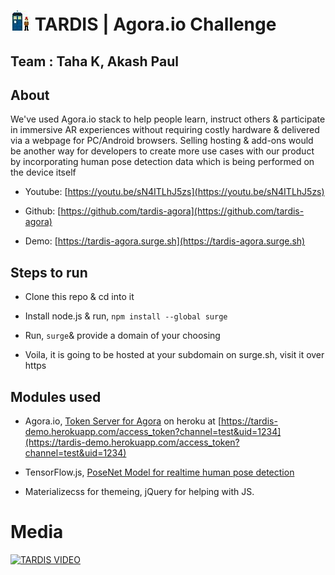 # ![TARDIS](https://github.com/iakashpaul/tardis-agora/raw/master/favicon.jpg "TARDIS") TARDIS | Agora.io Challenge

## Team : Taha K, Akash Paul

## About

We've used Agora.io stack to help people learn, instruct others & participate in immersive AR experiences without requiring costly hardware & delivered via a webpage for PC/Android browsers. Selling hosting & add-ons would be another way for developers to create more use cases with our product by incorporating human pose detection data which is being performed on the device itself

- Youtube: [https://youtu.be/sN4ITLhJ5zs](https://youtu.be/sN4ITLhJ5zs)

- Github: [https://github.com/tardis-agora](https://github.com/tardis-agora)

- Demo: [https://tardis-agora.surge.sh](https://tardis-agora.surge.sh)

## Steps to run

- Clone this repo & cd into it

- Install node.js & run, `npm install --global surge`

- Run, `surge`& provide a domain of your choosing

- Voila, it is going to be hosted at your subdomain on surge.sh, visit it over https

## Modules used

- Agora.io, [Token Server for Agora](https://github.com/AgoraIO-Community/TokenServer-nodejs) on heroku at [https://tardis-demo.herokuapp.com/access_token?channel=test&uid=1234](https://tardis-demo.herokuapp.com/access_token?channel=test&uid=1234)

- TensorFlow.js, [PoseNet Model for realtime human pose detection](https://github.com/ml5js/ml5-examples/tree/release/javascript/PoseNet)

- Materializecss for themeing, jQuery for helping with JS.

# Media

[![TARDIS VIDEO](http://img.youtube.com/vi/sN4ITLhJ5zs/0.jpg)](http://www.youtube.com/watch?v=sN4ITLhJ5zs)
